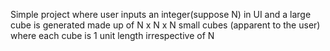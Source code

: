 Simple project where user inputs an integer(suppose N) in UI and a large cube is generated made up of N x N x N small cubes (apparent to the user) where each cube is 1 unit length irrespective of N
